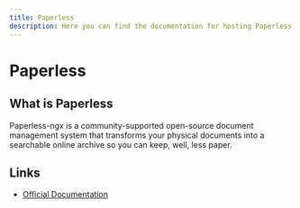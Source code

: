 ```yaml
---
title: Paperless
description: Here you can find the documentation for hosting Paperless with Coolify.
---
```


# Paperless

## What is Paperless

Paperless-ngx is a community-supported open-source document management system that transforms your physical documents into a searchable online archive so you can keep, well, less paper.

## Links

- [Official Documentation](https://docs.paperless-ngx.com/configuration/?utm_source=coolify.io)
